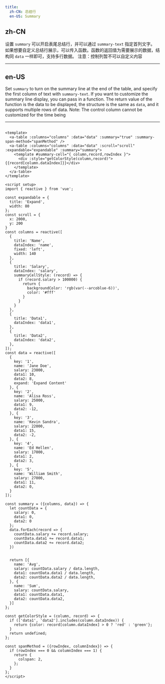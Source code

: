 ```yaml
title:
  zh-CN: 总结行
  en-US: Summary
```

## zh-CN

设置 `summary` 可以开启表尾总结行，并可以通过 `summary-text` 指定首列文字。
如果想要自定义总结行展示，可以传入函数。函数的返回值为需要展示的数据，结构同 `data` 一样即可，支持多行数据。
注意：控制列暂不可以自定义内容

---

## en-US

Set `summary` to turn on the summary line at the end of the table, and specify the first column of text
with `summary-text`. If you want to customize the summary line display, you can pass in a function. The return value of
the function is the data to be displayed, the structure is the same as `data`, and it supports multiple rows of data.
Note: The control column cannot be customized for the time being

---

```vue

<template>
  <a-table :columns="columns" :data="data" :summary="true" :summary-span-method="spanMethod" />
  <a-table :columns="columns" :data="data" :scroll="scroll" :expandable="expandable" :summary="summary">
    <template #summary-cell="{ column,record,rowIndex }">
      <div :style="getColorStyle(column,record)">{{record[column.dataIndex]}}</div>
    </template>
  </a-table>
</template>

<script setup>
import { reactive } from 'vue';

const expandable = {
  title: 'Expand',
  width: 80
};
const scroll = {
  x: 2000,
  y: 200
}
const columns = reactive([
  {
    title: 'Name',
    dataIndex: 'name',
    fixed: 'left',
    width: 140
  },
  {
    title: 'Salary',
    dataIndex: 'salary',
    summaryCellStyle: (record) => {
      if (record.salary > 100000) {
        return {
          backgroundColor: 'rgb(var(--arcoblue-6))',
          color: '#fff'
        }
      }
    }
  },
  {
    title: 'Data1',
    dataIndex: 'data1',
  },
  {
    title: 'Data2',
    dataIndex: 'data2',
  },
]);
const data = reactive([
  {
    key: '1',
    name: 'Jane Doe',
    salary: 23000,
    data1: 10,
    data2: 8,
    expand: 'Expand Content'
  }, {
    key: '2',
    name: 'Alisa Ross',
    salary: 25000,
    data1: 9,
    data2: -12,
  }, {
    key: '3',
    name: 'Kevin Sandra',
    salary: 22000,
    data1: 15,
    data2: -2,
  }, {
    key: '4',
    name: 'Ed Hellen',
    salary: 17000,
    data1: 2,
    data2: 3,
  }, {
    key: '5',
    name: 'William Smith',
    salary: 27000,
    data1: 11,
    data2: 0,
  }
]);

const summary = ({columns, data}) => {
  let countData = {
    salary: 0,
    data1: 0,
    data2: 0
  };
  data.forEach(record => {
    countData.salary += record.salary;
    countData.data1 += record.data1;
    countData.data2 += record.data2;
  })


  return [{
    name: 'Avg',
    salary: countData.salary / data.length,
    data1: countData.data1 / data.length,
    data2: countData.data2 / data.length,
  }, {
    name: 'Sum',
    salary: countData.salary,
    data1: countData.data1,
    data2: countData.data2,
  }]
};

const getColorStyle = (column, record) => {
  if (['data1', 'data2'].includes(column.dataIndex)) {
    return {color: record[column.dataIndex] > 0 ? 'red' : 'green'};
  }
  return undefined;
};

const spanMethod = ({rowIndex, columnIndex}) => {
  if (rowIndex === 0 && columnIndex === 1) {
    return {
      colspan: 2,
    };
  }
};
</script>
```
